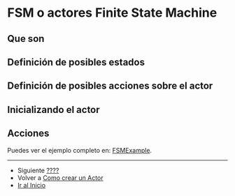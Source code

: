 # FSM o actores Finite State Machine

## Que son

## Definición de posibles estados

## Definición de posibles acciones sobre el actor

## Inicializando el actor

## Acciones


Puedes ver el ejemplo completo en: [FSMExample](../src/main/scala/com/rresino/akka4dummies/c10/FSMExample.scala).

---

- Siguiente [????](./03_???.md)
- Volver a [Como crear un Actor](./04_how_to_create_actors.md)
- [Ir al Inicio](../README.md) 